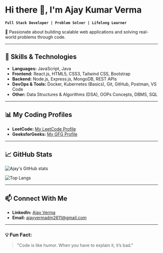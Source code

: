 # Hi there 👋, I'm Ajay Kumar Verma

**`Full Stack Developer | Problem Solver | Lifelong Learner`**

🚀 Passionate about building scalable web applications and solving real-world problems through code.

---

## 🚀 Skills & Technologies

- **Languages:** JavaScript, Java
- **Frontend:** React.js, HTML5, CSS3, Tailwind CSS, Bootstrap
- **Backend:** Node.js, Express.js, MongoDB, REST APIs
- **DevOps & Tools:** Docker, Kubernetes (Basics), Git, GitHub, Postman, VS Code
- **Other:** Data Structures & Algorithms (DSA), OOPs Concepts, DBMS, SQL

---

## 📊 My Coding Profiles

- **LeetCode:** [My LeetCode Profile](https://leetcode.com/u/AjayVerma26/)
- **GeeksforGeeks:** [My GFG Profile](https://www.geeksforgeeks.org/user/ajayverdrsb/)

---

## 📈 GitHub Stats

![Ajay's GitHub stats](https://github-readme-stats.vercel.app/api?username=YOUR-GITHUB-USERNAME&show_icons=true&theme=radical)

![Top Langs](https://github-readme-stats.vercel.app/api/top-langs/?username=YOUR-GITHUB-USERNAME&layout=compact&theme=radical)

---

## 📫 Connect With Me

- **LinkedIn:** [Ajay Verma](https://www.linkedin.com/in/ajaykumarverma26/)
- **Email:** ajayvermadm2611@gmail.com

---

### 💡 Fun Fact:
> "Code is like humor. When you have to explain it, it’s bad."

